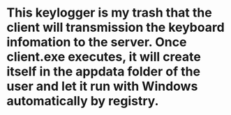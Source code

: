 # This keylogger is my trash that the client will transmission the keyboard infomation to the server. Once client.exe executes, it will create itself in the appdata folder of the user and let it run with Windows automatically by registry.
